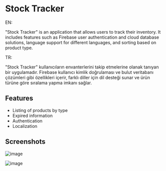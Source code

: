
# Stock Tracker
EN:

"Stock Tracker" is an application that allows users to track their inventory. It includes features such as Firebase user authentication and cloud database solutions, language support for different languages, and sorting based on product type.

TR:

"Stock Tracker" kullanıcıların envanterlerini takip etmelerine olanak tanıyan bir uygulamadır. Firebase kullanıcı kimlik doğrulaması ve bulut veritabanı çözümleri gibi özellikleri içerir, farklı diller için dil desteği sunar ve ürün türüne göre sıralama yapma imkanı sağlar.
## Features

- Listing of products by type
- Expired information
- Authentication
- Localization


  
## Screenshots

![image](https://github.com/furkankalafat/stock_tracker_app/assets/68710100/1c6a1e12-4794-4987-b784-9a0c8e2936c0)

![image](https://github.com/furkankalafat/stock_tracker_app/assets/68710100/9b569e1b-11b8-46f9-9b66-c8731cc2e35e)



  
